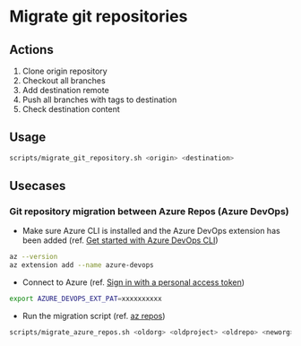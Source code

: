 # Migrate git repositories

## Actions

1. Clone origin repository
2. Checkout all branches
3. Add destination remote
4. Push all branches with tags to destination
5. Check destination content

## Usage

```bash
scripts/migrate_git_repository.sh <origin> <destination>
```

## Usecases

### Git repository migration between Azure Repos (Azure DevOps)

* Make sure Azure CLI is installed and the Azure DevOps extension has been added (ref. [Get started with Azure DevOps CLI](https://learn.microsoft.com/en-us/azure/devops/cli/))

```bash
az --version
az extension add --name azure-devops
```

* Connect to Azure (ref. [Sign in with a personal access token](https://learn.microsoft.com/en-us/azure/devops/cli/log-in-via-pat))

```bash
export AZURE_DEVOPS_EXT_PAT=xxxxxxxxxx
```

* Run the migration script (ref. [az repos](https://learn.microsoft.com/en-us/cli/azure/repos))

```bash
scripts/migrate_azure_repos.sh <oldorg> <oldproject> <oldrepo> <neworg> <newproject> <newrepo> <repoid> <tempdirpath>
```
